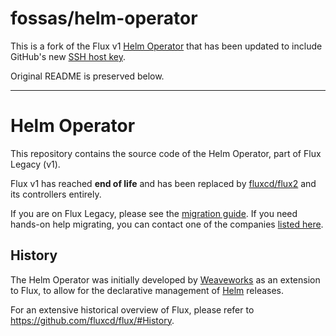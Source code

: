 # fossas/helm-operator

This is a fork of the Flux v1 [Helm Operator](https://github.com/fluxcd/helm-operator) that has been updated to include GitHub's new [SSH host key](https://github.blog/2023-03-23-we-updated-our-rsa-ssh-host-key/).

Original README is preserved below.

---

# Helm Operator

This repository contains the source code of the Helm Operator, part of Flux
Legacy (v1).

Flux v1 has reached **end of life** and has been replaced by [fluxcd/flux2](https://github.com/fluxcd/flux2)
and its controllers entirely.

If you are on Flux Legacy, please see the [migration guide](https://fluxcd.io/flux/migration).
If you need hands-on help migrating, you can contact one of the companies
[listed here](https://fluxcd.io/support/#my-employer-needs-additional-help).

## History

The Helm Operator was initially developed by [Weaveworks](https://weave.works)
as an extension to Flux, to allow for the declarative management of [Helm](https://helm.sh)
releases.

For an extensive historical overview of Flux, please refer to
<https://github.com/fluxcd/flux/#History>.
